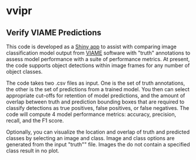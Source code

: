 #  vvipr
## Verify VIAME Predictions

This code is developed as a [Shiny app](https://shiny.rstudio.com/) to assist with comparing image classification model output from [VIAME](https://www.viametoolkit.org/) software with "truth" annotations to assess model performance with a suite of performance metrics. At present, the code supports object detections within image frames for any number of object classes.

The code takes two .csv files as input. One is the set of truth annotations, the other is the set of predictions from a trained model. You then can select appropriate cut-offs for retention of model predictions, and the amount of overlap between truth and prediction bounding boxes that are required to classify detections as true positives, false positives, or false negatives. The code will compute 4 model performance metrics: accuracy, precision, recall, and the F1 score. 

Optionally, you can visualize the location and overlap of truth and predicted classes by selecting an image and class. Image and class options are generated from the input "truth"" file. Images the do not contain a specified class result in no plot. 

